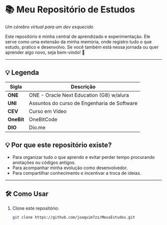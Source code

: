 # 📚 Meu Repositório de Estudos  
*Um cérebro virtual para um dev esquecido*  

Este repositório é minha central de aprendizado e experimentação. Ele serve como uma extensão da minha memória, onde registro tudo o que estudo, pratico e desenvolvo. Se você também está nessa jornada ou quer aprender algo novo, seja bem-vindo! 🚀  

---

## 💡 Legenda
| Sigla   | Descrição                                   |
|---------|---------------------------------------------|
| **ONE** |  ONE - Oracle Next Education (G8) w/alura
| **UNI** | Assuntos do curso de Engenharia de Software |
| **CEV** | Curso em Vídeo                              |
| **OneBit** | OneBitCode                               |
| **DIO** | Dio.me                                      |

## 💡 Por que este repositório existe?  

- Para organizar tudo o que aprendo e evitar perder tempo procurando anotações ou códigos antigos.  
- Para acompanhar minha evolução como desenvolvedor.  
- Para compartilhar conhecimento e incentivar a troca de ideias.  

---
## 🛠️ Como Usar  

1. Clone este repositório:  
   ```bash
   git clone https://github.com/joaquim7zz/MeusEstudos.git
